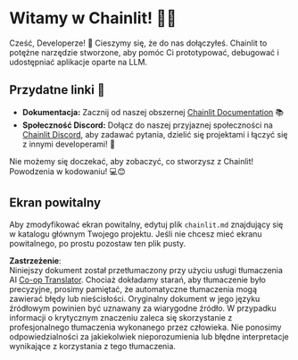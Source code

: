 <!--
CO_OP_TRANSLATOR_METADATA:
{
  "original_hash": "c49526c7abc56b0b5f1e835c1739f18e",
  "translation_date": "2025-05-20T09:53:38+00:00",
  "source_file": "11-mcp/code_samples/github-mcp/chainlit.md",
  "language_code": "pl"
}
-->
# Witamy w Chainlit! 🚀🤖

Cześć, Developerze! 👋 Cieszymy się, że do nas dołączyłeś. Chainlit to potężne narzędzie stworzone, aby pomóc Ci prototypować, debugować i udostępniać aplikacje oparte na LLM.

## Przydatne linki 🔗

- **Dokumentacja:** Zacznij od naszej obszernej [Chainlit Documentation](https://docs.chainlit.io) 📚
- **Społeczność Discord:** Dołącz do naszej przyjaznej społeczności na [Chainlit Discord](https://discord.gg/k73SQ3FyUh), aby zadawać pytania, dzielić się projektami i łączyć się z innymi developerami! 💬

Nie możemy się doczekać, aby zobaczyć, co stworzysz z Chainlit! Powodzenia w kodowaniu! 💻😊

## Ekran powitalny

Aby zmodyfikować ekran powitalny, edytuj plik `chainlit.md` znajdujący się w katalogu głównym Twojego projektu. Jeśli nie chcesz mieć ekranu powitalnego, po prostu pozostaw ten plik pusty.

**Zastrzeżenie**:  
Niniejszy dokument został przetłumaczony przy użyciu usługi tłumaczenia AI [Co-op Translator](https://github.com/Azure/co-op-translator). Chociaż dokładamy starań, aby tłumaczenie było precyzyjne, prosimy pamiętać, że automatyczne tłumaczenia mogą zawierać błędy lub nieścisłości. Oryginalny dokument w jego języku źródłowym powinien być uznawany za wiarygodne źródło. W przypadku informacji o krytycznym znaczeniu zaleca się skorzystanie z profesjonalnego tłumaczenia wykonanego przez człowieka. Nie ponosimy odpowiedzialności za jakiekolwiek nieporozumienia lub błędne interpretacje wynikające z korzystania z tego tłumaczenia.